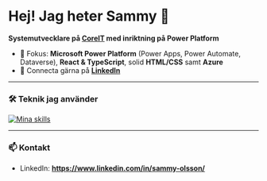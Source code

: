 # Hej! Jag heter Sammy 👋

**Systemutvecklare på [CoreIT](https://coreit.se) med inriktning på Power Platform**

- 🧩 Fokus: **Microsoft Power Platform** (Power Apps, Power Automate, Dataverse), **React & TypeScript**, solid **HTML/CSS** samt **Azure**
- 🤝 Connecta gärna på **[LinkedIn](https://www.linkedin.com/in/sammy-olsson/)**

---

### 🛠️ Teknik jag använder
[![Mina skills](https://skillicons.dev/icons?i=html,css,js,ts,react,azure)](https://skillicons.dev)

---

### 📫 Kontakt
- LinkedIn: **https://www.linkedin.com/in/sammy-olsson/**
